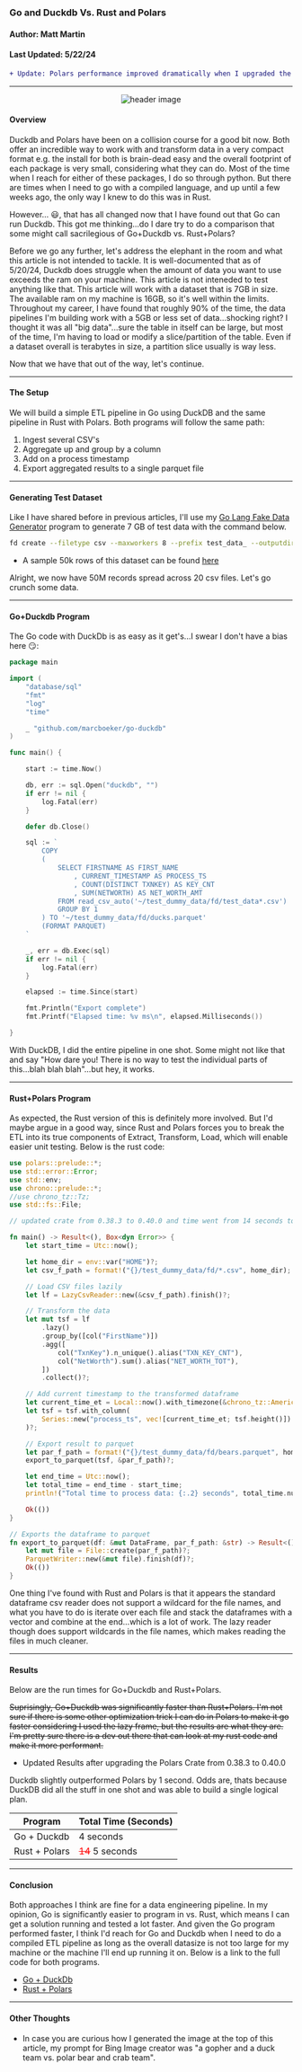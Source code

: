 ### Go and Duckdb Vs. Rust and Polars
#### Author: Matt Martin
#### Last Updated: 5/22/24

```diff
+ Update: Polars performance improved dramatically when I upgraded the rust crate from version 0.38.3 to 0.40.0. From reading the rust release docs, there have been some significant changes on the polars csv reader when going across those versions.
```

---

<div style="text-align: center;">
  <img src="./photos/go_v_rust_v3.jpg" alt="header image">
</div>


#### Overview
Duckdb and Polars have been on a collision course for a good bit now. Both offer an incredible way to work with and transform data in a very compact format e.g. the install for both is brain-dead easy and the overall footprint of each package is very small, considering what they can do. Most of the time when I reach for either of these packages, I do so through python. But there are times when I need to go with a compiled language, and up until a few weeks ago, the only way I knew to do this was in Rust. 

However... :smiley:, that has all changed now that I have found out that Go can run Duckdb. This got me thinking...do I dare try to do a comparison that some might call sacrilegious of Go+Duckdb vs. Rust+Polars?

Before we go any further, let's address the elephant in the room and what this article is not intended to tackle. It is well-documented that as of 5/20/24, Duckdb does struggle when the amount of data you want to use exceeds the ram on your machine. This article is not inteneded to test anything like that. This article will work with a dataset that is 7GB in size. The available ram on my machine is 16GB, so it's well within the limits. Throughout my career, I have found that roughly 90% of the time, the data pipelines I'm building work with a 5GB or less set of data...shocking right? I thought it was all "big data"...sure the table in itself can be large, but most of the time, I'm having to load or modify a slice/partition of the table. Even if a dataset overall is terabytes in size, a partition slice usually is way less.

Now that we have that out of the way, let's continue.

---
#### The Setup

We will build a simple ETL pipeline in Go using DuckDB and the same pipeline in Rust with Polars. Both programs will follow the same path:

1. Ingest several CSV's
2. Aggregate up and group by a column
3. Add on a process timestamp
4. Export aggregated results to a single parquet file

--- 
#### Generating Test Dataset
Like I have shared before in previous articles, I'll use my [Go Lang Fake Data Generator](https://github.com/mattmartin14/dream_machine/blob/main/go_code/fake_data/readme.md) program to generate 7 GB of test data with the command below.

```Bash
fd create --filetype csv --maxworkers 8 --prefix test_data_ --outputdir ~/test_dummy_data/fd --files 20 --rows 50000000
```

- A sample 50k rows of this dataset can be found [here](./sample_data_1.csv)

Alright, we now have 50M records spread across 20 csv files. Let's go crunch some data.

---
#### Go+Duckdb Program

The Go code with DuckDb is as easy as it get's...I swear I don't have a bias here :smirk::

```GO
package main

import (
	"database/sql"
	"fmt"
	"log"
	"time"

	_ "github.com/marcboeker/go-duckdb"
)

func main() {

	start := time.Now()

	db, err := sql.Open("duckdb", "")
	if err != nil {
		log.Fatal(err)
	}

	defer db.Close()

	sql := `
		COPY 
		(
			SELECT FIRSTNAME AS FIRST_NAME
				, CURRENT_TIMESTAMP AS PROCESS_TS
				, COUNT(DISTINCT TXNKEY) AS KEY_CNT
				, SUM(NETWORTH) AS NET_WORTH_AMT
			FROM read_csv_auto('~/test_dummy_data/fd/test_data*.csv')
			GROUP BY 1
		) TO '~/test_dummy_data/fd/ducks.parquet'
		(FORMAT PARQUET)
	`

	_, err = db.Exec(sql)
	if err != nil {
		log.Fatal(err)
	}

	elapsed := time.Since(start)

	fmt.Println("Export complete")
	fmt.Printf("Elapsed time: %v ms\n", elapsed.Milliseconds())

}

```

With DuckDB, I did the entire pipeline in one shot. Some might not like that and say "How dare you! There is no way to test the individual parts of this...blah blah blah"...but hey, it works. 

---
#### Rust+Polars Program

As expected, the Rust version of this is definitely more involved. But I'd maybe argue in a good way, since Rust and Polars forces you to break the ETL into its true components of Extract, Transform, Load, which will enable easier unit testing. Below is the rust code:

```RUST
use polars::prelude::*;
use std::error::Error;
use std::env;
use chrono::prelude::*;
//use chrono_tz::Tz;
use std::fs::File;

// updated crate from 0.38.3 to 0.40.0 and time went from 14 seconds to 5 seconds

fn main() -> Result<(), Box<dyn Error>> {
    let start_time = Utc::now();

    let home_dir = env::var("HOME")?;
    let csv_f_path = format!("{}/test_dummy_data/fd/*.csv", home_dir);

    // Load CSV files lazily
    let lf = LazyCsvReader::new(&csv_f_path).finish()?;

    // Transform the data
    let mut tsf = lf
        .lazy()
        .group_by([col("FirstName")])
        .agg([
            col("TxnKey").n_unique().alias("TXN_KEY_CNT"),
            col("NetWorth").sum().alias("NET_WORTH_TOT"),
        ])
        .collect()?;

    // Add current timestamp to the transformed dataframe
    let current_time_et = Local::now().with_timezone(&chrono_tz::America::New_York).naive_local();
    let tsf = tsf.with_column(
        Series::new("process_ts", vec![current_time_et; tsf.height()])
    )?;

    // Export result to parquet
    let par_f_path = format!("{}/test_dummy_data/fd/bears.parquet", home_dir);
    export_to_parquet(tsf, &par_f_path)?;

    let end_time = Utc::now();
    let total_time = end_time - start_time;
    println!("Total time to process data: {:.2} seconds", total_time.num_seconds() as f64);

    Ok(())
}

// Exports the dataframe to parquet
fn export_to_parquet(df: &mut DataFrame, par_f_path: &str) -> Result<(), PolarsError> {
    let mut file = File::create(par_f_path)?;
    ParquetWriter::new(&mut file).finish(df)?;
    Ok(())
}

```

One thing I've found with Rust and Polars is that it appears the standard dataframe csv reader does not support a wildcard for the file names, and what you have to do is iterate over each file and stack the dataframes with a vector and combine at the end...which is a lot of work. The lazy reader though does support wildcards in the file names, which makes reading the files in much cleaner.

---
#### Results

Below are the run times for Go+Duckdb and Rust+Polars. 


~~Suprisingly, Go+Duckdb was significantly faster than Rust+Polars. I'm not sure if there is some other optimization trick I can do in Polars to make it go faster considering I used the lazy frame, but the results are what they are. I'm pretty sure there is a dev out there that can look at my rust code and make it more performant.~~


* Updated Results after upgrading the Polars Crate from 0.38.3 to 0.40.0

Duckdb slightly outperformed Polars by 1 second. Odds are, thats because DuckDB did all the stuff in one shot and was able to build a single logical plan.

| Program | Total Time (Seconds) |
| ------- | -------------------  |
| Go + Duckdb | 4 seconds |
| Rust + Polars | <span style="color: red;"><s>14</s></span> 5 seconds |

---
#### Conclusion

Both approaches I think are fine for a data engineering pipeline. In my opinion, Go is significantly easier to program in vs. Rust, which means I can get a solution running and tested a lot faster. And given the Go program performed faster, I think I'd reach for Go and Duckdb when I need to do a compiled ETL pipeline as long as the overall datasize is not too large for my machine or the machine I'll end up running it on. Below is a link to the full code for both programs.

- [Go + DuckDb](./go_ducks/main.go)
- [Rust + Polars](./rust_bears/src/main.rs)


---
#### Other Thoughts

- In case you are curious how I generated the image at the top of this article, my prompt for Bing Image creator was "a gopher and a duck team vs. polar bear and crab team".
